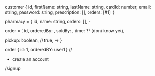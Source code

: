 customer {
id,
firstName: string,
lastName: string,
cardId: number,
email: string,
password: string,
prescription: [],
orders: [#1],
}

pharmacy = {
id,
name: string,
orders: [],
}

order = {
id,
orderedBy: ,
soldBy: ,
time: ?? (dont know yet),

pickup: boolean, // true, ->
}

order {
id: 1,
orderedBY: user1
}
//

- create an account

/signup

